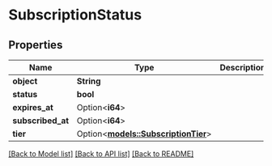 # SubscriptionStatus

## Properties

Name | Type | Description | Notes
------------ | ------------- | ------------- | -------------
**object** | **String** |  | 
**status** | **bool** |  | 
**expires_at** | Option<**i64**> |  | 
**subscribed_at** | Option<**i64**> |  | 
**tier** | Option<[**models::SubscriptionTier**](SubscriptionTier.md)> |  | 

[[Back to Model list]](../README.md#documentation-for-models) [[Back to API list]](../README.md#documentation-for-api-endpoints) [[Back to README]](../README.md)


